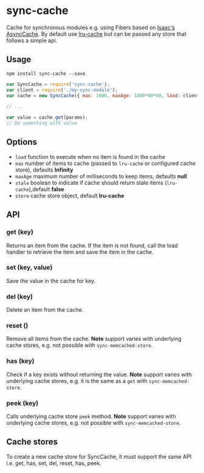 # sync-cache

Cache for synchronous modules e.g. using Fibers based on [Isaac's AsyncCache](https://github.com/isaacs/async-cache).
By default use [lru-cache](https://github.com/isaacs/node-lru-cache) but can be passed any store that follows a simple api.

## Usage

    npm install sync-cache --save

```js
var SyncCache = require('sync-cache');
var client = require('./my-sync-module');
var cache = new SyncCache({ max: 1000, maxAge: 1000*60*60, load: client.find });

// ...

var value = cache.get(params);
// Do something with value
```

## Options

- `load` function to execute when no item is found in the cache
- `max` number of items to cache (passed to `lru-cache` or configured cache store), defaults **Infinity**
- `maxAge` maximum number of milliseconds to keep items, defaults **null**
- `stale` boolean to indicate if cache should return stale items (`lru-cache`),default **false**
- `store` cache store object, default **lru-cache**

## API

### get (key)

Returns an item from the cache. If the item is not found, call the load handler to retrieve the item and
save the item in the cache.

### set (key, value)

Save the value in the cache for key.

### del (key)

Delete an item from the cache.

### reset ()

Remove all items from the cache.
**Note** support varies with underlying cache stores, e.g. not possible with `sync-memcached-store`.

### has (key)

Check if a key exists without returning the value.
**Note** support varies with underlying cache stores, e.g. it is the same as a `get` with `sync-memcached-store`.

### peek (key)

Calls underlying cache store `peek` method.
**Note** support varies with underlying cache stores, e.g. not possible with `sync-memcached-store`.

## Cache stores

To create a new cache store for SyncCache, it must support the same API i.e. get, has, set, del, reset, has, peek.